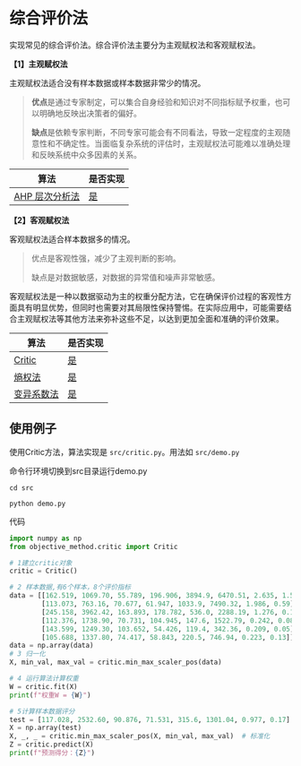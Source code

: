 # 综合评价法

实现常见的综合评价法。综合评价法主要分为主观赋权法和客观赋权法。

**【1】主观赋权法**

主观赋权法适合没有样本数据或样本数据非常少的情况。

> **优点**是通过专家制定，可以集合自身经验和知识对不同指标赋予权重，也可以明确地反映出决策者的偏好。
>
> **缺点**是依赖专家判断，不同专家可能会有不同看法，导致一定程度的主观随意性和不确定性。当面临复杂系统的评估时，主观赋权法可能难以准确处理和反映系统中众多因素的关系。

| 算法                                 | 是否实现                        |
| ------------------------------------ | ------------------------------- |
| [AHP 层次分析法](docs/AHP层次分析法.md) | [是](src/subjective_method/AHP.py) |

**【2】客观赋权法**

客观赋权法适合样本数据多的情况。

> 优点是客观性强，减少了主观判断的影响。
>
> 缺点是对数据敏感，对数据的异常值和噪声非常敏感。

客观赋权法是一种以数据驱动为主的权重分配方法，它在确保评价过程的客观性方面具有明显优势，但同时也需要对其局限性保持警惕。在实际应用中，可能需要结合主观赋权法等其他方法来弥补这些不足，以达到更加全面和准确的评价效果。

| 算法                          | 是否实现                          |
| ----------------------------- | --------------------------------- |
| [Critic](docs/Critic法.md)       | [是](src/objective_method/critic.py) |
| [熵权法](docs/熵权法.md)         | [是](src/objective_method/EWM.py)    |
| [变异系数法](docs/变异系数法.md) | [是](src/objective_method/COV.py)    |

## 使用例子

使用Critic方法，算法实现是 `src/critic.py`。用法如 `src/demo.py`

命令行环境切换到src目录运行demo.py

```
cd src

python demo.py
```

代码

```python
import numpy as np
from objective_method.critic import Critic

# 1建立critic对象
critic = Critic()

# 2 样本数据,有6个样本，8个评价指标
data = [[162.519, 1069.70, 55.789, 196.906, 3894.9, 6470.51, 2.635, 1.55],
        [113.073, 763.16, 70.677, 61.947, 1033.9, 7490.32, 1.986, 0.59],
        [245.158, 3962.42, 163.893, 178.782, 536.0, 2288.19, 1.276, 0.14],
        [112.376, 1738.90, 70.731, 104.945, 147.6, 1522.79, 0.242, 0.08],
        [143.599, 1249.30, 103.652, 54.426, 119.4, 342.36, 0.209, 0.05],
        [105.688, 1337.80, 74.417, 58.843, 220.5, 746.94, 0.223, 0.13]]
data = np.array(data)
# 3 归一化
X, min_val, max_val = critic.min_max_scaler_pos(data)

# 4 运行算法计算权重
W = critic.fit(X)
print(f"权重W = {W}")

# 5计算样本数据评分
test = [117.028, 2532.60, 90.876, 71.531, 315.6, 1301.04, 0.977, 0.17]
X = np.array(test)
X, _, _ = critic.min_max_scaler_pos(X, min_val, max_val)  # 标准化
Z = critic.predict(X)
print(f"预测得分：{Z}")
```
